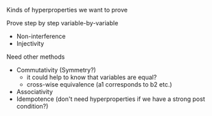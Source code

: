 Kinds of hyperproperties we want to prove

Prove step by step variable-by-variable
* Non-interference
* Injectivity 

Need other methods
* Commutativity (Symmetry?)
  - it could help to know that variables are equal?
  - cross-wise equivalence (a1 corresponds to b2 etc.)
* Associativity
* Idempotence  (don't need hyperproperties if we have a strong post condition?)


